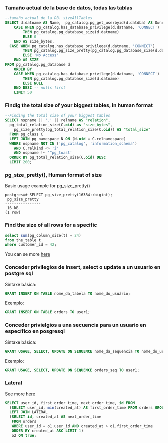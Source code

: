 ### Tamaño actual de la base de datos, todas las tablas
```sql
--tamaño actual de la DB. sizeAllTables
SELECT d.datname AS Name,  pg_catalog.pg_get_userbyid(d.datdba) AS Owner,
    CASE WHEN pg_catalog.has_database_privilege(d.datname, 'CONNECT')
        THEN pg_catalog.pg_database_size(d.datname)
        ELSE 0
    END AS size_bytes,
  CASE WHEN pg_catalog.has_database_privilege(d.datname, 'CONNECT')
        THEN pg_catalog.pg_size_pretty(pg_catalog.pg_database_size(d.datname))
        ELSE 'No Access'
    END AS SIZE
FROM pg_catalog.pg_database d
    ORDER BY
    CASE WHEN pg_catalog.has_database_privilege(d.datname, 'CONNECT')
        THEN pg_catalog.pg_database_size(d.datname)
        ELSE NULL
    END DESC -- nulls first
    LIMIT 50
```

### Findig the total size of your biggest tables, in human format
```sql
--Finding the total size of your biggest tables
SELECT nspname || '.' || relname AS "relation",
  pg_total_relation_size(C.oid) as "size_bytes",
    pg_size_pretty(pg_total_relation_size(C.oid)) AS "total_size"
  FROM pg_class C
  LEFT JOIN pg_namespace N ON (N.oid = C.relnamespace)
  WHERE nspname NOT IN ('pg_catalog', 'information_schema')
    AND C.relkind <> 'i'
    AND nspname !~ '^pg_toast'
  ORDER BY pg_total_relation_size(C.oid) DESC
  LIMIT 200;
  ```
  
### pg_size_pretty(), Human format of size
Basic usage example for pg_size_pretty()
```console
postgres=# SELECT pg_size_pretty(16384::bigint);
 pg_size_pretty 
----------------
 16 kB
(1 row)
```
### Find the size of all rows for a specific
```sql
select sum(pg_column_size(t) + 24) 
from the_table t
where customer_id = 42;
```
You can se more [here](https://dba.stackexchange.com/q/167106)

### Conceder privilegios de insert, select o update a un usuario en postgre sql
Sintaxe básica:
```sql
GRANT INSERT ON TABLE nome_da_tabela TO nome_do_usuário;
```
Exemplo:
```sql
GRANT INSERT ON TABLE orders TO user1;
```
### Conceder privielgios a una secuencia para un usuario en específico en posgresql
Sintaxe básica:
```sql
GRANT USAGE, SELECT, UPDATE ON SEQUENCE nome_da_sequencia TO nome_do_usuário;
```
Exemplo:
```sql
GRANT USAGE, SELECT, UPDATE ON SEQUENCE orders_seq TO user1;
```

### Lateral
See more [here](https://medium.com/kkempin/postgresqls-lateral-join-bfd6bd0199df)
```sql
SELECT user_id, first_order_time, next_order_time, id FROM
  (SELECT user_id, min(created_at) AS first_order_time FROM orders GROUP BY user_id) o1
  LEFT JOIN LATERAL
  (SELECT id, created_at AS next_order_time
   FROM orders
   WHERE user_id = o1.user_id AND created_at > o1.first_order_time
   ORDER BY created_at ASC LIMIT 1)
   o2 ON true;
```
